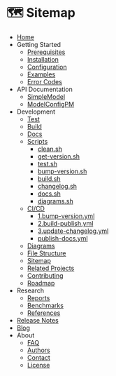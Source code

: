 # 🗺️ Sitemap

- [Home](../../README.md)
- Getting Started
    - [Prerequisites](../getting-started/prerequisites.md)
    - [Installation](../getting-started/installation.md)
    - [Configuration](../getting-started/configuration.md)
    - [Examples](../getting-started/examples.md)
    - [Error Codes](../getting-started/error-codes.md)
- API Documentation
    - [SimpleModel](../api-docs/SimpleModel.md)
    - [ModelConfigPM](../api-docs/ModelConfigPM.md)
- Development
    - [Test](../dev/test.md)
    - [Build](../dev/build.md)
    - [Docs](../dev/docs.md)
    - [Scripts](../dev/scripts/README.md)
        - [clean.sh](../dev/scripts/2.clean.md)
        - [get-version.sh](../dev/scripts/3.get-version.md)
        - [test.sh](../dev/scripts/4.test.md)
        - [bump-version.sh](../dev/scripts/5.bump-version.md)
        - [build.sh](../dev/scripts/6.build.md)
        - [changelog.sh](../dev/scripts/7.changelog.md)
        - [docs.sh](../dev/scripts/8.docs.md)
        - [diagrams.sh](../dev/scripts/9.diagrams.md)
    - [CI/CD](../dev/cicd/README.md)
        - [1.bump-version.yml](../dev/cicd/1.bump-version.md)
        - [2.build-publish.yml](../dev/cicd/2.build-publish.md)
        - [3.update-changelog.yml](../dev/cicd/3.update-changelog.md)
        - [publish-docs.yml](../dev/cicd/publish-docs.md)
    - [Diagrams](../dev/diagrams.md)
    - [File Structure](../dev/file-structure.md)
    - [Sitemap](../dev/sitemap.md)
    - [Related Projects](../dev/related-projects.md)
    - [Contributing](../dev/contributing.md)
    - [Roadmap](../dev/roadmap.md)
- Research
    - [Reports](../research/reports.md)
    - [Benchmarks](../research/benchmarks.md)
    - [References](../research/references.md)
- [Release Notes](../release-notes.md)
- [Blog](../blog/index.md)
- About
    - [FAQ](../about/faq.md)
    - [Authors](../about/authors.md)
    - [Contact](../about/contact.md)
    - [License](../about/license.md)
